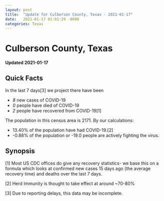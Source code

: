 ```yaml
---
layout: post
title:  "Update for Culberson County, Texas - 2021-01-17"
date:   2021-01-17 01:01:29 -0600
categories: Texas
---
```


# Culberson County, Texas
#### Updated 2021-01-17

## Quick Facts

In the last 7 days[3] we project there have been
- *8* new cases of COVID-19
- *0* people have died of COVID-19
- *2* people have recovered from COVID-19[1]

The population in this census area is 2171. By our calculations:
- 13.40% of the population have had COVID-19.[2]
- -0.88% of the population or -19.0 people are actively fighting the virus.

## Synopsis




[1] Most US CDC offices do give any recovery statistics- we base this on a formula which looks at confirmed new cases
15 days ago (the average recovery time) and deaths over the last 7 days.

[2] Herd Immunity is thought to take effect at around ~70-80%

[3] Due to reporting delays, this data may be incomplete.
 
    